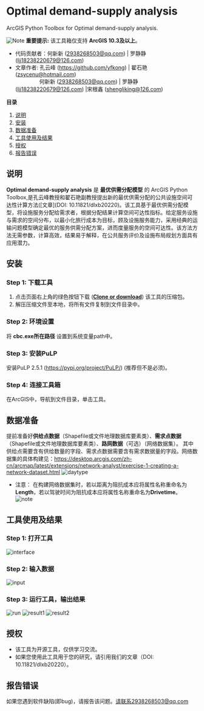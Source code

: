 # Optimal demand-supply analysis
ArcGIS Python Toolbox for Optimal demand-supply analysis.

![Note](https://i.imgur.com/Ic8BA7C.png) **重要提示:** 该工具箱仅支持 **ArcGIS 10.3及以上**。
* 代码贡献者：何新新 (2938268503@qq.com) | 罗静静 (ljj18238220679@126.com)
* 文章作者: 孔云峰 (<https://github.com/yfkong>) | 翟石艳 (zsycenu@hotmail.com) <br>
&ensp;&ensp;&ensp;&ensp;&ensp;&ensp;&ensp;&ensp;&ensp;何新新 (2938268503@qq.com) | 罗静静 (ljj18238220679@126.com) |宋根鑫 (shengliking@126.com)


**目录**

1. [说明](#说明)
2. [安装](#安装)
3. [数据准备](#数据准备)
4. [工具使用及结果](#工具使用及结果)
5. [授权](#授权)
6. [报告错误](#报告错误)





## 说明
**Optimal demand-supply analysis** 是 **最优供需分配模型** 的 ArcGIS Python Toolbox,是孔云峰教授和翟石艳副教授提出新的最优供需分配的公共设施空间可达性计算方法([文章](DOI: 10.11821/dlxb20220)。该工具基于最优供需分配模型，将设施服务分配给需求者，根据分配结果计算空间可达性指标。给定服务设施与需求的空间分布，以最小化旅行成本为目标，顾及设施服务能力，采用经典的运输问题模型确定最优的服务供需分配方案，进而度量服务的空间可达性。该方法方法无需参数，计算高效，结果易于解释，在公共服务评价及设施布局规划方面具有应用潜力。
## 安装
### Step 1: 下载工具
1. 点击页面右上角的绿色按钮下载 (**[Clone or download](https://github.com/trirumisu/OSD/archive/refs/heads/main.zip)**) 该工具的压缩包。
2. 解压压缩文件至本地，将所有文件复制到文件目录中。

### Step 2: 环境设置

将 **cbc.exe所在路径** 设置到系统变量path中。

### Step 3: 安装PuLP
安装PuLP 2.5.1 (https://pypi.org/project/PuLP/) (推荐但不是必须)。

### Step 4: 连接工具箱
在ArcGIS中，导航到文件目录，单击工具。 

## 数据准备
提前准备好**供给点数据**（Shapefile或文件地理数据库要素类）、**需求点数据**（Shapefile或文件地理数据库要素类）、**路网数据**（可选）（网络数据集）。
其中供给点需要含有供给数量的字段、需求点数据需要含有需求数据量的字段。网络数据集的具体构建见：https://desktop.arcgis.com/zh-cn/arcmap/latest/extensions/network-analyst/exercise-1-creating-a-network-dataset.html
![daytype](https://github.com/trirumisu/OSD/blob/main/data.png)
* 注意：
在构建网络数据集时，若以距离为阻抗成本应将属性名称重命名为**Length**，若以驾驶时间为阻抗成本应将属性名称重命名为**Drivetime**。
![note](https://github.com/trirumisu/OSD/blob/main/note.png)
## 工具使用及结果
### Step 1: 打开工具
![interface](https://github.com/trirumisu/OSD/blob/main/interface.png)
### Step 2: 输入数据
![input](https://github.com/trirumisu/OSD/blob/main/input.png)
### Step 3: 运行工具，输出结果
![run](https://github.com/trirumisu/OSD/blob/main/run.png)
![result1](https://github.com/trirumisu/OSD/blob/main/result1.png)
![result2](https://github.com/trirumisu/OSD/blob/main/result2.png)
## 授权
* 该工具为开源工具，仅供学习交流。
* 如果您使用此工具用于您的研究，请引用我们的文章（DOI: 10.11821/dlxb20220）。
## 报告错误
如果您遇到软件缺陷(即bug)，请报告该问题。请联系2938268503@qq.com

